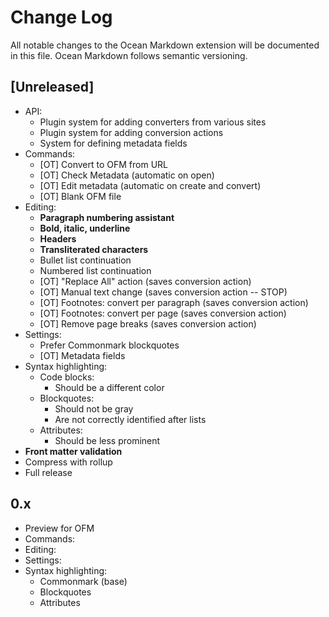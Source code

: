 # Change Log

All notable changes to the Ocean Markdown extension will be documented in this file. Ocean Markdown follows semantic versioning.

## [Unreleased]

- API:
  - Plugin system for adding converters from various sites
  - Plugin system for adding conversion actions
  - System for defining metadata fields
- Commands:
  - [OT] Convert to OFM from URL
  - [OT] Check Metadata (automatic on open) 
  - [OT] Edit metadata (automatic on create and convert)
  - [OT] Blank OFM file
- Editing:
  - **Paragraph numbering assistant**
  - **Bold, italic, underline**
  - **Headers**
  - **Transliterated characters**
  - Bullet list continuation
  - Numbered list continuation
  - [OT] "Replace All" action (saves conversion action)
  - [OT] Manual text change (saves conversion action -- STOP)
  - [OT] Footnotes: convert per paragraph (saves conversion action)
  - [OT] Footnotes: convert per page (saves conversion action)
  - [OT] Remove page breaks (saves conversion action)
- Settings:
  - Prefer Commonmark blockquotes
  - [OT] Metadata fields
- Syntax highlighting:
  - Code blocks:
    - Should be a different color
  - Blockquotes:
    - Should not be gray
    - Are not correctly identified after lists
  - Attributes:
    - Should be less prominent
- **Front matter validation**
- Compress with rollup
- Full release

## 0.x

- Preview for OFM
- Commands:
- Editing:
- Settings:
- Syntax highlighting:
  - Commonmark (base)
  - Blockquotes
  - Attributes
